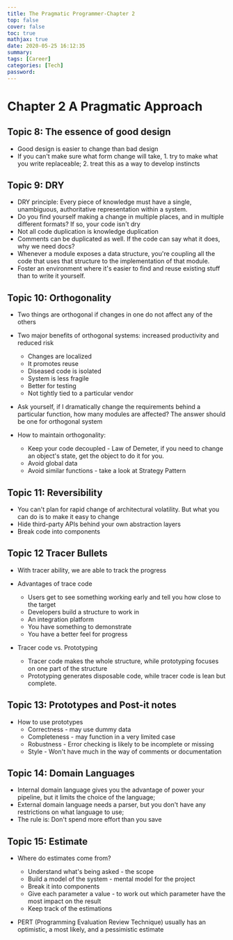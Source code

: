 ```yaml
---
title: The Pragmatic Programmer-Chapter 2
top: false
cover: false
toc: true
mathjax: true
date: 2020-05-25 16:12:35
summary:
tags: [Career]
categories: [Tech]
password:
---
```




# Chapter 2 A Pragmatic Approach
<!--more-->
## Topic 8: The essence of good design

-   Good design is easier to change than bad design
-   If you can't make sure what form change will take, 1. try to make what you write replaceable; 2. treat this as a way to develop instincts

## Topic 9: DRY

-   DRY principle: Every piece of knowledge must have a single, unambiguous, authoritative representation within a system.
-   Do you find yourself making a change in multiple places, and in multiple different formats? If so, your code isn't dry
-   Not all code duplication is knowledge duplication
-   Comments can be duplicated as well. If the code can say what it does, why we need docs?
-   Whenever a module exposes a data structure, you're coupling all the code that uses that structure to the implementation of that module.
-   Foster an environment where it's easier to find and reuse existing stuff than to write it yourself.

## Topic 10: Orthogonality

-   Two things are orthogonal if changes in one do not affect any of the others
-   Two major benefits of orthogonal systems: increased productivity and reduced risk

	-   Changes are localized
	-   It promotes reuse
	-   Diseased code is isolated
	-   System is less fragile
	-   Better for testing
	-   Not tightly tied to a particular vendor

-   Ask yourself, if I dramatically change the requirements behind a particular function, how many modules are affected? The answer should be one for orthogonal system
-   How to maintain orthogonality:

	-   Keep your code decoupled - Law of Demeter, if you need to change an object's state, get the object to do it for you.
	-   Avoid global data
	-   Avoid similar functions - take a look at Strategy Pattern

## Topic 11: Reversibility

-   You can't plan for rapid change of architectural volatility. But what you can do is to make it easy to change
-   Hide third-party APIs behind your own abstraction layers
-   Break code into components

## Topic 12 Tracer Bullets

-   With tracer ability, we are able to track the progress
-   Advantages of trace code
	-   Users get to see something working early and tell you how close to the target
	-   Developers build a structure to work in
	-   An integration platform
	-   You have something to demonstrate
	-   You have a better feel for progress

-   Tracer code vs. Prototyping
	-   Tracer code makes the whole structure, while prototyping focuses on one part of the structure
	-   Prototyping generates disposable code, while tracer code is lean but complete.

## Topic 13: Prototypes and Post-it notes

-   How to use prototypes
	-   Correctness - may use dummy data
	-   Completeness - may function in a very limited case
	-   Robustness - Error checking is likely to be incomplete or missing
	-   Style - Won't have much in the way of comments or documentation

## Topic 14: Domain Languages

-   Internal domain language gives you the advantage of power your pipeline, but it limits the choice of the language;
-   External domain language needs a parser, but you don't have any restrictions on what language to use;
-   The rule is: Don't spend more effort than you save

## Topic 15: Estimate

-   Where do estimates come from?
	-   Understand what's being asked - the scope
	-   Build a model of the system - mental model for the project
	-   Break it into components
	-   Give each parameter a value - to work out which parameter have the most impact on the result
	-   Keep track of the estimations

-   PERT (Programming Evaluation Review Technique) usually has an optimistic, a most likely, and a pessimistic estimate